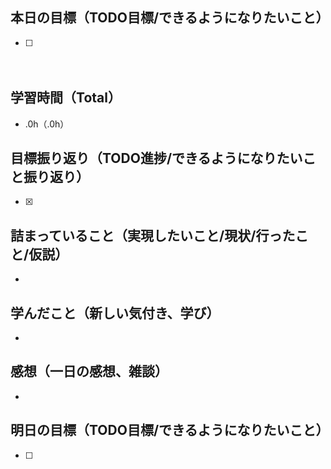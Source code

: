 ## 本日の目標（TODO目標/できるようになりたいこと）
- [ ]
　
## 学習時間（Total）
- .0h（.0h）

## 目標振り返り（TODO進捗/できるようになりたいこと振り返り）
- [x]

##  詰まっていること（実現したいこと/現状/行ったこと/仮説）
-

## 学んだこと（新しい気付き、学び）
-

## 感想（一日の感想、雑談）
-

## 明日の目標（TODO目標/できるようになりたいこと）
- [ ]
